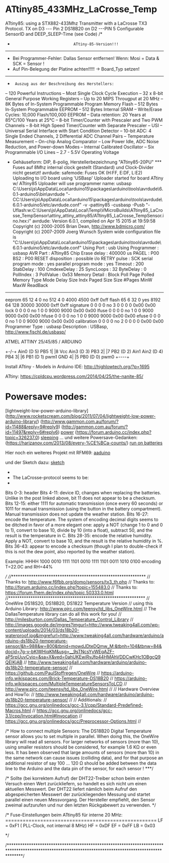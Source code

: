 # ATtiny85_433MHz_LaCrosse_Temp
ATtiny85: using a STX882-433Mhz Transmitter with a LaCrosse TX3 Protocol.
    TX on D3 --- Pin 2
    DS18B20 on D2 ---PIN 5
    Configurable SensorID and DEEP_SLEEP-Time (see Code) 
/*
*                                ATtiny-85-Version!!!
*******************************************************************************************
*   Bei Programmer-Fehler: Dallas Sensor entfernen! Wenn: Mosi = Data & SCK = Sensor !
*   Auf Pin-Belegung der Platine achten!!!!! -> Board_Typ setzen!
*******************************************************************************************
*      Auszug aus der Beschreibung des Herstellers:
– 120 Powerful Instructions – Most Single Clock Cycle Execution
– 32 x 8-bit General Purpose Working Registers
– Up to 20 MIPS Througput at 20 MHz
– 8K Bytes of In-System Programmable Program Memory Flash
– 512 Bytes In-System Programmable EEPROM
– 512 Bytes Internal SRAM
– Write/Erase Cycles: 10,000 Flash/100,000 EEPROM
– Data retention: 20 Years at 85°C/100 Years at 25°C
– 8-bit Timer/Counter with Prescaler and Two PWM Channels
– 8-bit High Speed Timer/Counter with Separate Prescaler
– USI – Universal Serial Interface with Start Condition Detector
– 10-bit ADC: 4 Single Ended Channels, 2 Differential ADC Channel Pairs
– Temperature Measurement
– On-chip Analog Comparator
– Low Power Idle, ADC Noise Reduction, and Power-down Modes
– Internal Calibrated Oscillator
– Six Programmable I/O Lines
– 2.7 - 5.5V Operating Voltage
- Gehäuseform: DIP, 8-polig, Herstellerbezeichnung "ATtiny85-20PU"
*** Fuses auf 8Mhz internal clock gestellt (Standard) und Clock-Divider nicht gesetzt!
avrdude: safemode: Fuses OK (H:FF, E:DF, L:E2)
Uploading to I/O board using 'USBasp'
Uploader started for board ATtiny w/ ATtiny85
Uploader will use programmer name: usbasp
C:\Users\js\AppData\Local\arduino15\packages\arduino\tools\avrdude\6.0.1-arduino5\bin\avrdude "-CC:\Users\js\AppData\Local\arduino15\packages\arduino\tools\avrdude\6.0.1-arduino5/etc/avrdude.conf" -v -pattiny85 -cusbasp -Pusb "-Uflash:w:C:\Users\js\AppData\Local\Temp\VMicroBuilds\ATtiny85_LaCrosse_TempSensor\attiny_attiny_attiny85/ATtiny85_LaCrosse_TempSensor.ino.hex:i"
avrdude: Version 6.0.1, compiled on Apr 15 2015 at 19:59:58
Copyright (c) 2000-2005 Brian Dean, http://www.bdmicro.com/
Copyright (c) 2007-2009 Joerg Wunsch
System wide configuration file is "C:\Users\js\AppData\Local\arduino15\packages\arduino\tools\avrdude\6.0.1-arduino5/etc/avrdude.conf"
Using Port                    : usb
Using Programmer              : usbasp
AVR Part                      : ATtiny85
Chip Erase delay              : 400000 us
PAGEL                         : P00
BS2                           : P00
RESET disposition             : possible i/o
RETRY pulse                   : SCK
serial program mode           : yes
parallel program mode         : yes
Timeout                       : 200
StabDelay                     : 100
CmdexeDelay                   : 25
SyncLoops                     : 32
ByteDelay                     : 0
PollIndex                     : 3
PollValue                     : 0x53
Memory Detail                 :
Block Poll               Page                       Polled
Memory Type Mode Delay Size  Indx Paged  Size   Size #Pages MinW  MaxW   ReadBack
----------- ---- ----- ----- ---- ------ ------ ---- ------ ----- ----- ---------
eeprom        65    12     4    0 no        512    4      0  4000  4500 0xff 0xff
flash         65     6    32    0 yes      8192   64    128 30000 30000 0xff 0xff
signature      0     0     0    0 no          3    0      0     0     0 0x00 0x00
lock           0     0     0    0 no          1    0      0  9000  9000 0x00 0x00
lfuse          0     0     0    0 no          1    0      0  9000  9000 0x00 0x00
hfuse          0     0     0    0 no          1    0      0  9000  9000 0x00 0x00
efuse          0     0     0    0 no          1    0      0  9000  9000 0x00 0x00
calibration    0     0     0    0 no          2    0      0     0     0 0x00 0x00
Programmer Type : usbasp
Description     : USBasp, http://www.fischl.de/usbasp/


ATMEL ATTINY 25/45/85 / ARDUINO

+-\/-+
Ain0 (D 5) PB5  1|    |8  Vcc
Ain3 (D 3) PB3  2|    |7  PB2 (D 2) Ain1
Ain2 (D 4) PB4  3|    |6  PB1 (D 1) pwm1
GND  4|    |5  PB0 (D 0) pwm0
+----+

Install ATtiny - Models in Arduino IDE:
http://highlowtech.org/?p=1695

ATtiny:
https://cpldcpu.wordpress.com/2014/04/25/the-nanite-85/

Powersave modes:
================
[lightweight-low-power-arduino-library] (http://www.rocketscream.com/blog/2011/07/04/lightweight-low-power-arduino-library/)
(http://www.gammon.com.au/forum/?id=11488&reply=9#reply9)
(http://gammon.com.au/forum/?id=11497&reply=6#reply6)
[power](http://www.gammon.com.au/power)
(https://forum.arduino.cc/index.php?topic=326237.0)
[sleeping](https://www.insidegadgets.com/2011/02/05/reduce-attiny-power-consumption-by-sleeping-with-the-watchdog-timer/)
... und weitere Powersave-Gedanken:
(https://harizanov.com/2013/08/every-%CE%BCa-counts/)
[run on batteries](http://electronics.stackexchange.com/questions/49182/how-can-i-get-my-atmega328-to-run-for-a-year-on-batteries)

Hier noch ein weiteres Projekt mit RFM69:
[aaduino](http://johan.kanflo.com/the-aaduino/)

und der Sketch dazu:
[sketch](https://github.com/kanflo/aaduino)

*
* The LaCrosse-protocol seems to be:
*
Bits 0-3: header
Bits 4-11: device ID, changes when replacing the batteries. Unlike in the post linked above, bit 11 does not appear to be a checksum.
Bits 12-15: either 1111 for automatic transmission (once every 60 seconds) or 1011 for manual transmission (using the button in the battery compartment). Manual transmission does not update the weather station.
Bits 16-27: encode the temperature. The system of encoding decimal digits seems to be ditched in favor of a more elegant one: apply a NOT (change 1 to 0 and 0 to 1), convert to base 10, divide by 10 (into a float), subtract 50, and the result is the temperature in C.
Bits 28-35: encode the relative humidity. Apply a NOT, convert to base 10, and the result is the relative humidity in %.
Bits 36-43: appear to encode a checksum (though I plan to double-check if this is not the dew point, also reported by the weather station).

Example:
HHHH 1000 0010 1111 1101 0010 1111 1101 0011 1010 0100
encoding T=22.0C and RH=44%

*/
//**************************************************************
// Thanks to: http://www.f6fbb.org/domo/sensors/tx3_th.php
// Thanks to: http://forum.arduino.cc/index.php?topic=155483.0
// Thanks to: https://forum.fhem.de/index.php/topic,50333.0.html
//**************************************************************
//  OneWire DS18S20, DS18B20, DS1822 Temperature Version 
//  using this Arduino Library: http://www.pjrc.com/teensy/td_libs_OneWire.html
//  The DallasTemperature library can do all this work for you!
//  http://milesburton.com/Dallas_Temperature_Control_Library
//  http://images.google.de/imgres?imgurl=http://www.tweaking4all.com/wp-content/uploads/2014/03/ds18b20-waterproof.jpg&imgrefurl=http://www.tweaking4all.com/hardware/arduino/arduino-ds18b20-temperature-sensor/&h=988&w=800&tbnid=mowdJDteDQmw_M:&tbnh=104&tbnw=84&docid=7g-v-bKlWHiqKM&usg=__9sTNcsYyWEgAZF-aP5rpUuvCyio=&sa=X&ved=0ahUKEwiRvJfp44HMAhVDDCwKHc1OBgcQ9QEIKjAB
//  http://www.tweaking4all.com/hardware/arduino/arduino-ds18b20-temperature-sensor/
//  https://github.com/PaulStoffregen/OneWire
//  https://arduino-info.wikispaces.com/Brick-Temperature-DS18B20
//  https://arduino-info.wikispaces.com/MultipleTemperatureSensorsToLCD
//  http://www.pjrc.com/teensy/td_libs_OneWire.html
//
//  Hardware Overview and HowTo:
//  http://www.tweaking4all.com/hardware/arduino/arduino-ds18b20-temperature-sensor/
//
//  Additionals:
//  https://gcc.gnu.org/onlinedocs/gcc-3.1/cpp/Standard-Predefined-Macros.html
//	https://gcc.gnu.org/onlinedocs/gcc-3.1/cpp/Invocation.html#Invocation
//  https://gcc.gnu.org/onlinedocs/gcc/Preprocessor-Options.html
//

/* How to connect multiple Sensors:
The DS18B20 Digital Temperature sensor allows you to set multiple in parallel. When doing this, the OneWire library will read all sensors.
For larger networks of sensors (more than 10), using smaller resistors should be considered, for example 1.6 KΩ or even less.
It has been observed that large amounts of sensors (more than 10) in the same network can cause issues (colliding data),
and for that purpose an additional resistor of say 100 … 120 Ω should be added between the data line to the Arduino and the data pin of the sensor, for each sensor !
***/

/*
Sollte (bei korrektem Aufruf) der DHT22-Treiber schon beim ersten Versuch einen Wert zurückliefern,
so handelt es sich nicht um einen aktuellen Messwert.
Der DHT22 liefert nämlich beim Aufruf den abgespeicherten Messwert der zurückliegenden Messung und startet parallel einen neuen Messvorgang.
Der Hersteller empfiehlt, den Sensor zweimal aufzurufen und nur den letzten Rückgabewert zu verwenden.
*/

/*
    Fuse-Einstellungen beim ATtiny85 für interne 20 MHz:
    ====================================================
    LF = 0xF1 ( PLL-Clock, not internal 8 MHz)
    HF = 0xDF
    EF = 0xFF
    LB = 0x03

    
*/

/******************************************************************************************************************************************************/
